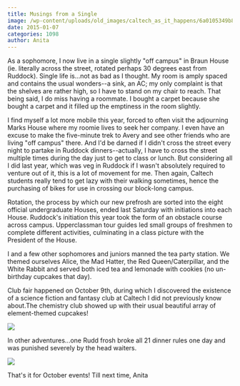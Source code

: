 ```yaml
---
title: Musings from a Single
image: /wp-content/uploads/old_images/caltech_as_it_happens/6a0105349b8251970b01b7c6f1c596970b.jpg
date: 2015-01-07
categories: 1098
author: Anita
---
```


As a sophomore, I now live in a single slightly "off campus" in Braun House (ie. literally across the street, rotated perhaps 30 degrees east from Ruddock). Single life is...not as bad as I thought. My room is amply spaced and contains the usual wonders--a sink, an AC; my only complaint is that the shelves are rather high, so I have to stand on my chair to reach. That being said, I do miss having a roommate. I bought a carpet because she bought a carpet and it filled up the emptiness in the room slightly.

I find myself a lot more mobile this year, forced to often visit the adjourning Marks House where my roomie lives to seek her company. I even have an excuse to make the five-minute trek to Avery and see other friends who are living "off campus" there. And I'd be darned if I didn't cross the street every night to partake in Ruddock dinners--actually, I have to cross the street multiple times during the day just to get to class or lunch. But considering all I did last year, which was veg in Ruddock if I wasn't absolutely required to venture out of it, this is a lot of movement for me. Then again, Caltech students really tend to get lazy with their walking sometimes, hence the purchasing of bikes for use in crossing our block-long campus.

Rotation, the process by which our new prefrosh are sorted into the eight official undergraduate Houses, ended last Saturday with initiations into each House. Ruddock's initiation this year took the form of an obstacle course across campus. Upperclassman tour guides led small groups of freshmen to complete different activities, culminating in a class picture with the President of the House.

I and a few other sophomores and juniors manned the tea party station. We themed ourselves Alice, the Mad Hatter, the Red Queen/Caterpillar, and the White Rabbit and served both iced tea and lemonade with cookies (no un-birthday cupcakes that day).

Club fair happened on October 9th, during which I discovered the existence of a science fiction and fantasy club at Caltech I did not previously know about.The chemistry club showed up with their usual beautiful array of element-themed cupcakes!


![](/old_images/caltech_as_it_happens/6a0105349b8251970b01b7c7235f59970b.jpg)

In other adventures...one Rudd frosh broke all 21 dinner rules one day and was punished severely by the head waiters.


![](/old_images/caltech_as_it_happens/6a0105349b8251970b01b8d0acd65b970c.jpg)

That's it for October events!
Till next time,
Anita

